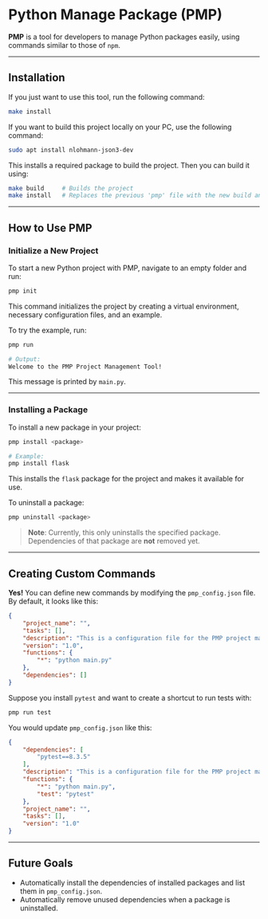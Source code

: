 # Python Manage Package (PMP)

**PMP** is a tool for developers to manage Python packages easily, using commands similar to those of `npm`.

---

## Installation

If you just want to use this tool, run the following command:

```bash
make install
```

If you want to build this project locally on your PC, use the following command:

```bash
sudo apt install nlohmann-json3-dev
```

This installs a required package to build the project. Then you can build it using:

```bash
make build     # Builds the project
make install   # Replaces the previous 'pmp' file with the new build and installs it
```

---

## How to Use PMP

### Initialize a New Project

To start a new Python project with PMP, navigate to an empty folder and run:

```bash
pmp init
```

This command initializes the project by creating a virtual environment, necessary configuration files, and an example.

To try the example, run:

```bash
pmp run

# Output:
Welcome to the PMP Project Management Tool!
```

This message is printed by `main.py`.

---

### Installing a Package

To install a new package in your project:

```bash
pmp install <package>

# Example:
pmp install flask
```

This installs the `flask` package for the project and makes it available for use.

To uninstall a package:

```bash
pmp uninstall <package>
```

> **Note**: Currently, this only uninstalls the specified package. Dependencies of that package are **not** removed yet.

---

## Creating Custom Commands

**Yes!** You can define new commands by modifying the `pmp_config.json` file. By default, it looks like this:

```json
{
    "project_name": "",
    "tasks": [],
    "description": "This is a configuration file for the PMP project management tool.",
    "version": "1.0",
    "functions": {
        "*": "python main.py"
    },
    "dependencies": []
}
```

Suppose you install `pytest` and want to create a shortcut to run tests with:

```bash
pmp run test
```

You would update `pmp_config.json` like this:

```json
{
    "dependencies": [
        "pytest==8.3.5"
    ],
    "description": "This is a configuration file for the PMP project management tool.",
    "functions": {
        "*": "python main.py",
        "test": "pytest"
    },
    "project_name": "",
    "tasks": [],
    "version": "1.0"
}
```

---

## Future Goals

- Automatically install the dependencies of installed packages and list them in `pmp_config.json`.
- Automatically remove unused dependencies when a package is uninstalled.
